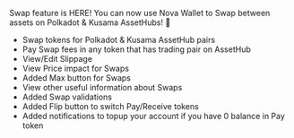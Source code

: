 Swap feature is HERE! You can now use Nova Wallet to Swap between assets on Polkadot & Kusama AssetHubs! 🎉

- Swap tokens for Polkadot & Kusama AssetHub pairs
- Pay Swap fees in any token that has trading pair on AssetHub
- View/Edit Slippage
- View Price impact for Swaps
- Added Max button for Swaps
- View other useful information about Swaps
- Added Swap validations
- Added Flip button to switch Pay/Receive tokens
- Added notifications to topup your account if you have 0 balance in Pay token
